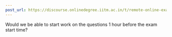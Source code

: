 ```yaml
---
post_url: https://discourse.onlinedegree.iitm.ac.in/t/remote-online-exam-tds-jan-2025/168832/3
---
```

Would we be able to start work on the questions 1 hour before the exam start time?